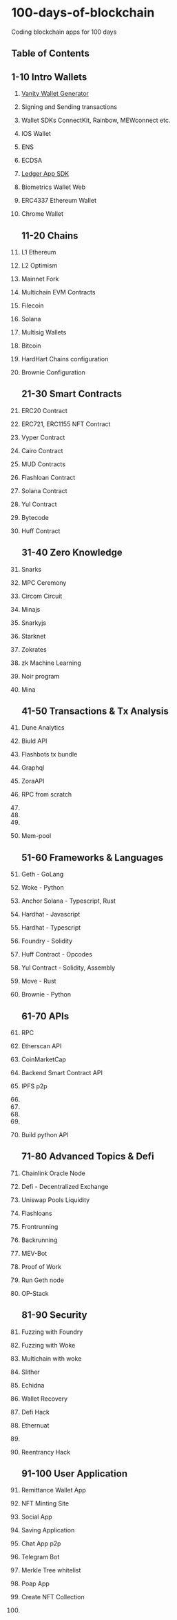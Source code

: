 # 100-days-of-blockchain

Coding blockchain apps for 100 days

## Table of Contents

## 1-10 Intro Wallets

1. [Vanity Wallet Generator](./01-vanity-wallet/)
1. Signing and Sending transactions
1. Wallet SDKs ConnectKit, Rainbow, MEWconnect etc.
1. IOS Wallet
1. ENS
1. ECDSA
1. [Ledger App SDK](https://developers.ledger.com/docs/non-dapp/howto/test/)
1. Biometrics Wallet Web
1. ERC4337 Ethereum Wallet
1. Chrome Wallet

   ## 11-20 Chains

1. L1 Ethereum
1. L2 Optimism
1. Mainnet Fork
1. Multichain EVM Contracts
1. Filecoin
1. Solana
1. Multisig Wallets
1. Bitcoin
1. HardHart Chains configuration
1. Brownie Configuration

   ## 21-30 Smart Contracts

1. ERC20 Contract
1. ERC721, ERC1155 NFT Contract
1. Vyper Contract
1. Cairo Contract
1. MUD Contracts
1. Flashloan Contract
1. Solana Contract
1. Yul Contract
1. Bytecode
1. Huff Contract

   ## 31-40 Zero Knowledge

1. Snarks
1. MPC Ceremony
1. Circom Circuit
1. Minajs
1. Snarkyjs
1. Starknet
1. Zokrates
1. zk Machine Learning
1. Noir program
1. Mina

   ## 41-50 Transactions & Tx Analysis

1. Dune Analytics
1. Biuld API
1. Flashbots tx bundle
1. Graphql
1. ZoraAPI
1. RPC from scratch
1.
1.
1.
1. Mem-pool

   ## 51-60 Frameworks & Languages

1. Geth - GoLang
1. Woke - Python
1. Anchor Solana - Typescript, Rust
1. Hardhat - Javascript
1. Hardhat - Typescript
1. Foundry - Solidity
1. Huff Contract - Opcodes
1. Yul Contract - Solidity, Assembly
1. Move - Rust
1. Brownie - Python

   ## 61-70 APIs

1. RPC
1. Etherscan API
1. CoinMarketCap
1. Backend Smart Contract API
1. IPFS p2p
1.
1.
1.
1.
1. Build python API

   ## 71-80 Advanced Topics & Defi

1. Chainlink Oracle Node
1. Defi - Decentralized Exchange
1. Uniswap Pools Liquidity
1. Flashloans
1. Frontrunning
1. Backrunning
1. MEV-Bot
1. Proof of Work
1. Run Geth node
1. OP-Stack

   ## 81-90 Security

   <!-- Faucet hack, never approve praction if faucet is asking for approval -->

1. Fuzzing with Foundry
1. Fuzzing with Woke
1. Multichain with woke
1. Slither
1. Echidna
1. Wallet Recovery
1. Defi Hack
1. Ethernuat
1.
1. Reentrancy Hack

   ## 91-100 User Application

1. Remittance Wallet App
1. NFT Minting Site
1. Social App
1. Saving Application
1. Chat App p2p
1. Telegram Bot
1. Merkle Tree whitelist
1. Poap App
1. Create NFT Collection
1.
